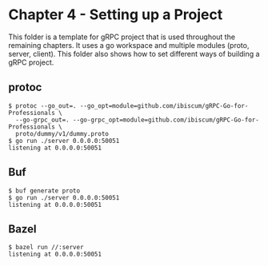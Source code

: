 # Chapter 4 - Setting up a Project

This folder is a template for gRPC project that is used throughout the remaining chapters. It uses a go workspace and multiple modules (proto, server, client). This folder also shows how to set different ways of building a gRPC project.

## protoc

```shell
$ protoc --go_out=. --go_opt=module=github.com/ibiscum/gRPC-Go-for-Professionals \
  --go-grpc_out=. --go-grpc_opt=module=github.com/ibiscum/gRPC-Go-for-Professionals \
  proto/dummy/v1/dummy.proto
$ go run ./server 0.0.0.0:50051
listening at 0.0.0.0:50051
```

## Buf

```shell
$ buf generate proto
$ go run ./server 0.0.0.0:50051
listening at 0.0.0.0:50051
```

## Bazel

```shell
$ bazel run //:server
listening at 0.0.0.0:50051
```
